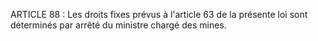 ARTICLE 88 : Les droits fixes prévus à l'article 63 de la présente
loi sont déterminés par arrêté du ministre chargé des mines.